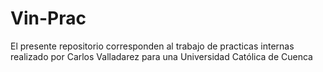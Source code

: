 # Vin-Prac
 El presente repositorio corresponden al  trabajo de practicas internas realizado por Carlos Valladarez para una Universidad Católica de Cuenca
